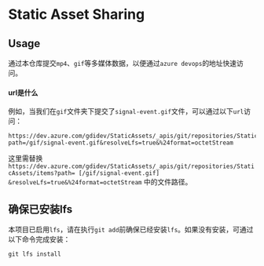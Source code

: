 # Static Asset Sharing

## Usage

通过本仓库提交`mp4`、`gif`等多媒体数据，以便通过`azure devops`的地址快速访问。


#### url是什么

例如，当我们在`gif`文件夹下提交了`signal-event.gif`文件，可以通过以下`url`访问：

```
https://dev.azure.com/gdidev/StaticAssets/_apis/git/repositories/StaticAssets/items?path=/gif/signal-event.gif&resolveLfs=true&%24format=octetStream
```

这里需替换`https://dev.azure.com/gdidev/StaticAssets/_apis/git/repositories/StaticAssets/items?path= [/gif/signal-event.gif] &resolveLfs=true&%24format=octetStream` 中的文件路径。

## 确保已安装lfs
本项目已启用`lfs`，请在执行`git add`前确保已经安装`lfs`。如果没有安装，可通过以下命令完成安装：

```
git lfs install
```